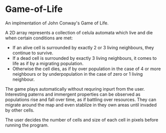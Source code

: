 # Game-of-Life

An implmentation of John Conway's Game of Life.

A 2D array represents a collection of celula automata which live and die when certain conditions are met:

- If an alive cell is surrounded by exactly 2 or 3 living neighbours, they continue to survive.
- If a dead cell is surrounded by exactly 3 living neighbours, it comes to life as if by a migrating population.
- Otherwise the cell dies, as if by over population in the case of 4 or more neighbours or by underpopulation in the case of zero or 1 living neighbour.

The game plays automatically without requring inpurt from the user. Interesting paterns and immergent properties can be observed as populations rise and fall over time, as if battling over resources. They can migrate around the map and even stablize in they own areas until invaded by other cells.

The user decides the number of cells and size of each cell in pixels before running the program.
